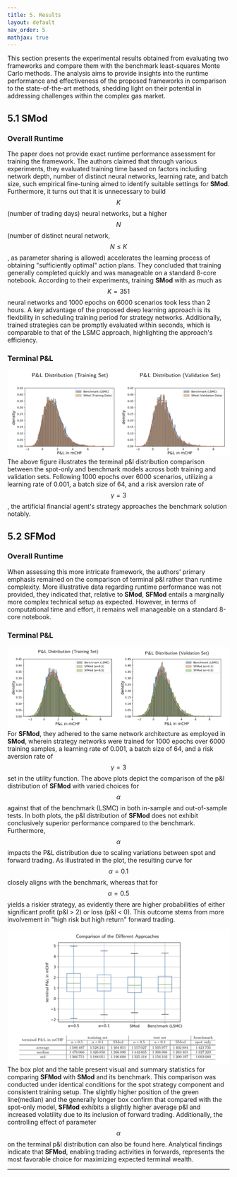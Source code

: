 ```yaml
---
title: 5. Results
layout: default
nav_order: 5
mathjax: true
---
```

This section presents the experimental results obtained from evaluating two frameworks and compare them with the benchmark least-squares Monte Carlo methods. The analysis aims to provide insights into the runtime performance and effectiveness of the proposed frameworks in comparison to the state-of-the-art methods, shedding light on their potential in addressing challenges within the complex gas market.

## 5.1 SMod
### Overall Runtime
The paper does not provide exact runtime performance assessment for training the framework. The authors claimed that through various experiments, they evaluated training time based on factors including network depth, number of distinct neural networks, learning rate, and batch size, such empirical fine-tuning aimed to identify suitable settings for **SMod**. Furthermore, it turns out that it is unnecessary to build $$K$$(number of trading days) neural networks, but a higher $$N$$(number of distinct neural network, $$ N \leq K $$, as parameter sharing is allowed) accelerates the learning process of obtaining "sufficiently optimal" action plans. They concluded that training generally completed quickly and was manageable on a standard 8-core notebook. According to their experiments, training **SMod** with as much as $$K=351$$ neural networks and 1000 epochs on 6000 scenarios took less than 2 hours. A key advantage of the proposed deep learning approach is its flexibility in scheduling training period for strategy networks. Additionally, trained strategies can be promptly evaluated within seconds, which is comparable to that of the LSMC approach, highlighting the approach's efficiency.
### Terminal P&L
![SMod p&l](figs/SMod/p&l.png)
The above figure illustrates the terminal p&l distribution comparison between the spot-only and benchmark models across both training and validation sets. Following 1000 epochs over 6000 scenarios, utilizing a learning rate of 0.001, a batch size of 64, and a risk aversion rate of $$\gamma=3$$, the artificial financial agent's strategy approaches the benchmark solution notably. 


## 5.2 SFMod
### Overall Runtime
When assessing this more intricate framework, the authors' primary emphasis remained on the comparison of terminal p&l rather than runtime complexity. More illustrative data regarding runtime performance was not provided, they indicated that, relative to **SMod**, **SFMod** entails a marginally more complex technical setup as expected. However, in terms of computational time and effort, it remains well manageable on a standard 8-core notebook.

### Terminal P&L
![SFMod p&l](figs/SFMod/p&l.png)
For **SFMod**, they adhered to the same network architecture as employed in **SMod**, wherein strategy networks were trained for 1000 epochs over 6000 training samples, a learning rate of 0.001, a batch size of 64, and a risk aversion rate of $$\gamma=3$$ set in the utility function. The above plots depict the comparison of the p&l distribution of **SFMod** with varied choices for $$\alpha$$ against that of the benchmark (LSMC) in both in-sample and out-of-sample tests. In both plots, the p&l distribution of **SFMod** does not exhibit conclusively superior performance compared to the benchmark. Furthermore, $$\alpha$$ impacts the P&L distribution due to scaling variations between spot and forward trading. As illustrated in the plot, the resulting curve for $$\alpha=0.1$$ closely aligns with the benchmark, whereas that for $$\alpha=0.5$$ yields a riskier strategy, as evidently there are higher probabilities of either significant profit (p&l > 2) or loss (p&l < 0). This outcome stems from more involvement in "high risk but high return" forward trading.

![comparison](figs/SFMod/comparison.png)
The box plot and the table present visual and summary statistics for comparing **SFMod** with **SMod** and its benchmark. This comparison was conducted under identical conditions for the spot strategy component and consistent training setup. The slightly higher position of the green line(median) and the generally longer box confirm that compared with the spot-only model, **SFMod** exhibits a slightly higher average p&l and increased volatility due to its inclusion of forward trading. Additionally, the controlling effect of parameter $$\alpha$$ on the terminal p&l distribution can also be found here. Analytical findings indicate that **SFMod**, enabling trading activities in forwards, represents the most favorable choice for maximizing expected terminal wealth.

---